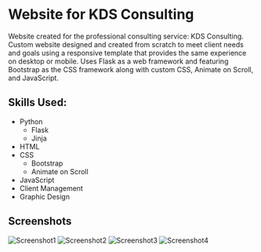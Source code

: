 # Website for KDS Consulting

Website created for the professional consulting service: KDS Consulting. Custom  website designed and created from scratch to meet client needs and goals using a responsive template that provides the same experience on desktop or mobile. Uses Flask as a web framework and featuring Bootstrap as the CSS framework along with custom CSS, Animate on Scroll, and JavaScript.

## Skills Used:

- Python
    - Flask
    - Jinja
- HTML
- CSS
    - Bootstrap
    - Animate on Scroll
- JavaScript
- Client Management
- Graphic Design

## Screenshots
![Screenshot1](https://github.com/user-attachments/assets/86dd7b8c-5b85-44ab-afc3-19c3f8af8902)
![Screenshot2](https://github.com/user-attachments/assets/6d87fb53-3989-459b-922d-f94dbf772a1e)
![Screenshot3](https://github.com/user-attachments/assets/ab62b39f-9239-4132-baae-54b6c32adf6a)
![Screenshot4](https://github.com/user-attachments/assets/a38d8eb8-afa5-4841-8515-3a34b9199a6d)
